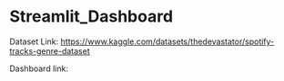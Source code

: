 # Streamlit_Dashboard

Dataset Link: https://www.kaggle.com/datasets/thedevastator/spotify-tracks-genre-dataset

Dashboard link: 
